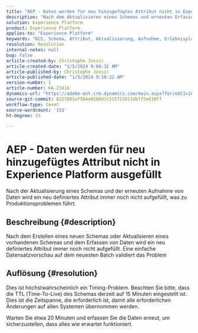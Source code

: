 ```yaml
---
title: "AEP - Daten werden für neu hinzugefügtes Attribut nicht in Experience Platform ausgefüllt."
description: "Nach dem Aktualisieren eines Schemas und erneuten Erfassen von Daten wird ein neu definiertes Attribut immer noch nicht aufgefüllt."
solution: Experience Platform
product: Experience Platform
applies-to: "Experience Platform"
keywords: "KCS, Schema, Attribut, Aktualisierung, Aufnahme, Erlebnisplattform"
resolution: Resolution
internal-notes: null
bug: false
article-created-by: Christophe Jossic
article-created-date: "1/5/2024 9:04:32 AM"
article-published-by: Christophe Jossic
article-published-date: "1/5/2024 9:10:32 AM"
version-number: 1
article-number: KA-23416
dynamics-url: "https://adobe-ent.crm.dynamics.com/main.aspx?forceUCI=1&pagetype=entityrecord&etn=knowledgearticle&id=27290c6d-a9ab-ee11-be37-6045bd006268"
source-git-commit: 8227803af584e8560d1c515f25611dbff5e610ff
workflow-type: tm+mt
source-wordcount: '153'
ht-degree: 1%

---
```


# AEP - Daten werden für neu hinzugefügtes Attribut nicht in Experience Platform ausgefüllt


Nach der Aktualisierung eines Schemas und der erneuten Aufnahme von Daten wird ein neu definiertes Attribut immer noch nicht aufgefüllt, was zu Produktionsproblemen führt.

## Beschreibung {#description}

Nach dem Erstellen eines neuen Schemas oder Aktualisieren eines vorhandenen Schemas und dem Erfassen von Daten wird ein neu definiertes Attribut immer noch nicht aufgefüllt. Eine einfache Datensatzvorschau auf dem neuesten Batch validiert das Problem

## Auflösung {#resolution}


Dies ist höchstwahrscheinlich ein Timing-Problem. Beachten Sie bitte, dass die TTL (Time-To-Live) des Schemas derzeit auf 15 Minuten eingestellt ist. Dies ist die Zeitspanne, die erforderlich ist, damit alle erforderlichen Änderungen auf allen Systemen übernommen werden.

Warten Sie etwa 20 Minuten und erfassen Sie die Daten erneut, um sicherzustellen, dass alles wie erwartet funktioniert.
